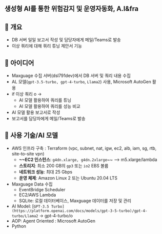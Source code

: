 ## 생성형 AI를 통한 위험감지 및 운영자동화, A.I&fra

## 📌 개요

- DB  서버 일일 보고서 작성 및  담당자에게 메일/Teams로 발송
- 이상 쿼리에 대해 쿼리 튜닝 제안서 기능

## 📌 아이디어

- Maxguage 수집 서버(dsl791dev)에서 DB 서버 및 쿼리 내용 수집
- AL 모델(`gpt-3.5-turbo, gpt-4-turbo`, `Llama2`)  사용, Microsoft AutoGen 활용
- if 이상 쿼리 o →
    - AI 모델 활용하여 쿼리를 튜닝
    - AI 모델 활용하여 쿼리를 성능 비교
- AI 모델 활용 보고서로 작성
- 보고서를 담당자에게 메일/Teams로 발송

## 📌  사용 기술/AI 모델

- AWS 인프라 구축 : Terraform (vpc, subnet, nat, igw, ec2, alb, iam, sg, rtb, site-to-site vpn)
    - **~~EC2 인스턴스**: `g4dn.xlarge, g4dn.2xlarge`~~  —> m5.xlarge/lambda
    - **스토리지**: 최소 200 GB의 `gp3` 또는 `io2` EBS 볼륨
    - **네트워크 성능**: 최대 25 Gbps
    - **운영 체제**: Amazon Linux 2 또는 Ubuntu 20.04 LTS
- Maxguage Data 수집
    - EventBridge Scheduler
    - EC2/AWS Lambda
    - SQLite: 로컬 데이터베이스, Maxguage 데이터를 저장 및 관리
- AI Model: [`GPT-3.5 Turbo](https://platform.openai.com/docs/models/gpt-3-5-turbo)/gpt-4-turbo/Llama2` → gpt-4-turbo/o
- AOP: Agent Oriented : Microsoft AutoGen
- Python
